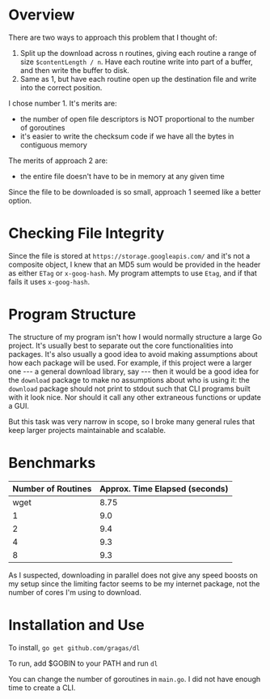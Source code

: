 # Overview

There are two ways to approach this problem that I thought of:

1. Split up the download across n routines, giving each routine a range
   of size `$contentLength / n`. Have each routine write into part of a buffer,
   and then write the buffer to disk.
2. Same as 1, but have each routine open up the destination file and write
   into the correct position.

I chose number 1. It's merits are:

* the number of open file descriptors is NOT proportional to the number of goroutines
* it's easier to write the checksum code if we have all the bytes in contiguous memory

The merits of approach 2 are:

* the entire file doesn't have to be in memory at any given time

Since the file to be downloaded is so small, approach 1 seemed like a better option.

# Checking File Integrity

Since the file is stored at `https://storage.googleapis.com/` and it's not
a composite object, I knew that an MD5 sum would be provided in the header
 as either `ETag` or `x-goog-hash`. My program attempts to use `Etag`, and
 if that fails it uses `x-goog-hash`.

# Program Structure

The structure of my program isn't how I would normally structure a large Go project.
It's usually best to separate out the core functionalities into packages.
It's also usually a good idea to avoid making assumptions about how each package
will be used. For example, if this project were a larger one --- a general
download library, say --- then it would be a good idea for the `download` package
to make no assumptions about who is using it: the `download` package should not
print to stdout such that CLI programs built with it look nice. Nor should it
call any other extraneous functions or update a GUI.

But this task was very narrow in scope, so I broke many general rules that keep
larger projects maintainable and scalable.

# Benchmarks

| Number of Routines | Approx. Time Elapsed (seconds) |
| ----------         |                     ---------- |
| wget               |                           8.75 |
| 1                  |                            9.0 |
| 2                  |                            9.4 |
| 4                  |                            9.3 |
| 8                  |                            9.3 |

As I suspected, downloading in parallel does not give any speed
boosts on my setup since the limiting factor seems to be my internet package,
not the number of cores I'm using to download.

# Installation and Use

To install, `go get github.com/gragas/dl`

To run, add $GOBIN to your PATH and run `dl`

You can change the number of goroutines in `main.go`. I did not have enough
time to create a CLI.
